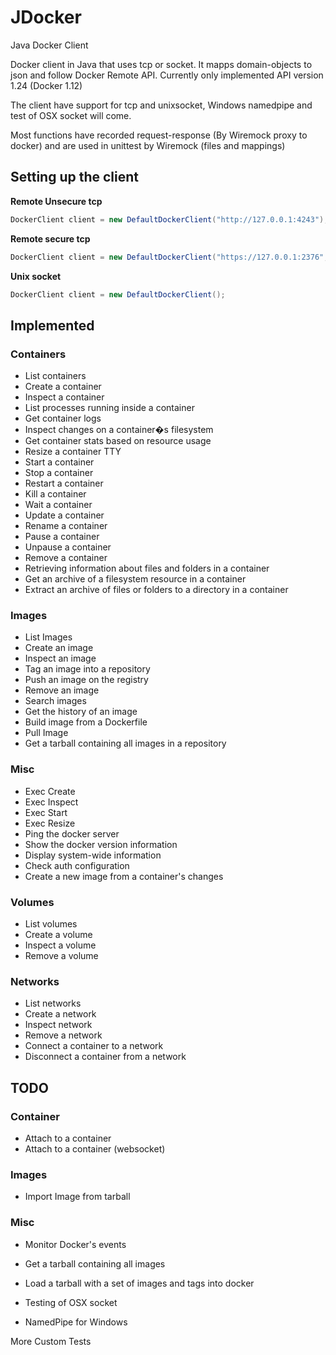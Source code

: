 # JDocker
Java Docker Client

Docker client in Java that uses tcp or socket. It mapps domain-objects to json and follow Docker Remote API.
Currently only implemented API version 1.24 (Docker 1.12)

The client have support for tcp and unixsocket, Windows namedpipe and test of OSX socket will come.

Most functions have recorded request-response (By Wiremock proxy to docker) and are used in unittest by Wiremock (files and mappings)


## Setting up the client

**Remote Unsecure tcp**
```java
DockerClient client = new DefaultDockerClient("http://127.0.0.1:4243");
```
**Remote secure tcp**
```java
DockerClient client = new DefaultDockerClient("https://127.0.0.1:2376", "/path/to/ssl/certs");
```
**Unix socket**
```java
DockerClient client = new DefaultDockerClient();
```



## Implemented

### Containers
* List containers
* Create a container
* Inspect a container
* List processes running inside a container
* Get container logs
* Inspect changes on a container�s filesystem
* Get container stats based on resource usage
* Resize a container TTY
* Start a container
* Stop a container
* Restart a container
* Kill a container
* Wait a container
* Update a container
* Rename a container
* Pause a container
* Unpause a container
* Remove a container
* Retrieving information about files and folders in a container
* Get an archive of a filesystem resource in a container
* Extract an archive of files or folders to a directory in a container


### Images
* List Images
* Create an image
* Inspect an image
* Tag an image into a repository
* Push an image on the registry
* Remove an image
* Search images
* Get the history of an image
* Build image from a Dockerfile
* Pull Image
* Get a tarball containing all images in a repository


### Misc
* Exec Create
* Exec Inspect
* Exec Start
* Exec Resize
* Ping the docker server
* Show the docker version information
* Display system-wide information
* Check auth configuration
* Create a new image from a container's changes


### Volumes
* List volumes
* Create a volume
* Inspect a volume
* Remove a volume


### Networks
* List networks
* Create a network
* Inspect network
* Remove a network
* Connect a container to a network
* Disconnect a container from a network

## TODO

### Container
* Attach to a container
* Attach to a container (websocket)

### Images
* Import Image from tarball

### Misc
* Monitor Docker's events
* Get a tarball containing all images
* Load a tarball with a set of images and tags into docker



* Testing of OSX socket
* NamedPipe for Windows

More Custom Tests
